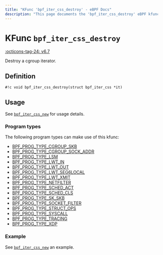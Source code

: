 ```yaml
---
title: "KFunc 'bpf_iter_css_destroy' - eBPF Docs"
description: "This page documents the 'bpf_iter_css_destroy' eBPF kfunc, including its defintion, usage, program types that can use it, and examples."
---
```

# KFunc `bpf_iter_css_destroy`

<!-- [FEATURE_TAG](bpf_iter_css_destroy) -->
[:octicons-tag-24: v6.7](https://github.com/torvalds/linux/commit/7251d0905e7518bcb990c8e9a3615b1bb23c78f2)
<!-- [/FEATURE_TAG] -->

Destroy a cgroup iterator.

## Definition

<!-- [KFUNC_DEF] -->
`#!c void bpf_iter_css_destroy(struct bpf_iter_css *it)`
<!-- [/KFUNC_DEF] -->

## Usage

See [`bpf_iter_css_new`](bpf_iter_css_new.md#usage) for usage details.

### Program types

The following program types can make use of this kfunc:

<!-- [KFUNC_PROG_REF] -->
- [BPF_PROG_TYPE_CGROUP_SKB](../program-type/BPF_PROG_TYPE_CGROUP_SKB.md)
- [BPF_PROG_TYPE_CGROUP_SOCK_ADDR](../program-type/BPF_PROG_TYPE_CGROUP_SOCK_ADDR.md)
- [BPF_PROG_TYPE_LSM](../program-type/BPF_PROG_TYPE_LSM.md)
- [BPF_PROG_TYPE_LWT_IN](../program-type/BPF_PROG_TYPE_LWT_IN.md)
- [BPF_PROG_TYPE_LWT_OUT](../program-type/BPF_PROG_TYPE_LWT_OUT.md)
- [BPF_PROG_TYPE_LWT_SEG6LOCAL](../program-type/BPF_PROG_TYPE_LWT_SEG6LOCAL.md)
- [BPF_PROG_TYPE_LWT_XMIT](../program-type/BPF_PROG_TYPE_LWT_XMIT.md)
- [BPF_PROG_TYPE_NETFILTER](../program-type/BPF_PROG_TYPE_NETFILTER.md)
- [BPF_PROG_TYPE_SCHED_ACT](../program-type/BPF_PROG_TYPE_SCHED_ACT.md)
- [BPF_PROG_TYPE_SCHED_CLS](../program-type/BPF_PROG_TYPE_SCHED_CLS.md)
- [BPF_PROG_TYPE_SK_SKB](../program-type/BPF_PROG_TYPE_SK_SKB.md)
- [BPF_PROG_TYPE_SOCKET_FILTER](../program-type/BPF_PROG_TYPE_SOCKET_FILTER.md)
- [BPF_PROG_TYPE_STRUCT_OPS](../program-type/BPF_PROG_TYPE_STRUCT_OPS.md)
- [BPF_PROG_TYPE_SYSCALL](../program-type/BPF_PROG_TYPE_SYSCALL.md)
- [BPF_PROG_TYPE_TRACING](../program-type/BPF_PROG_TYPE_TRACING.md)
- [BPF_PROG_TYPE_XDP](../program-type/BPF_PROG_TYPE_XDP.md)
<!-- [/KFUNC_PROG_REF] -->

### Example

See [`bpf_iter_css_new`](bpf_iter_css_new.md#example) an example.

